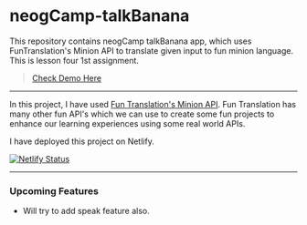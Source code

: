# neogCamp-talkBanana

This repository contains neogCamp talkBanana app, which uses FunTranslation's Minion API to translate given input to fun minion language. This is lesson four 1st assignment.

> [Check Demo Here](https://talkbanana-app.netlify.app/)

---

In this project, I have used [Fun Translation's Minion API](https://funtranslations.com). Fun Translation has many other fun API's which we can use to create some fun projects to enhance our learning experiences using some real world APIs.

I have deployed this project on Netlify.

[![Netlify Status](https://api.netlify.com/api/v1/badges/341fe0c3-6c4b-4e04-9ff2-209f3fcabd4b/deploy-status)](https://app.netlify.com/sites/talkbanana-app/deploys)

---

### Upcoming Features

- Will try to add speak feature also.
